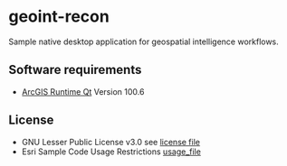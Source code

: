 # geoint-recon
Sample native desktop application for geospatial intelligence workflows.

## Software requirements
- [ArcGIS Runtime Qt](https://developers.arcgis.com/qt/) Version 100.6

## License
- GNU Lesser Public License v3.0 see [license file](https://github.com/esride-jts/geoint-recon/blob/master/LICENSE)
- Esri Sample Code Usage Restrictions [usage_file](https://github.com/esride-jts/geoint-recon/blob/master/esri-sample-code-usage-restrictions.txt)
